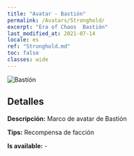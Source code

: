 ```yaml
---
title: "Avatar - Bastión"
permalink: /Avatars/Stronghold/
excerpt: "Era of Chaos  Bastión"
last_modified_at: 2021-07-14
locale: es
ref: "Stronghold.md"
toc: false
classes: wide
---
```

 ![Bastión](/images/a/avatarFrame_4.png)

## Detalles

 **Descripción:** Marco de avatar de Bastión 

 **Tips:** Recompensa de facción 

 **Is available:**  - 

